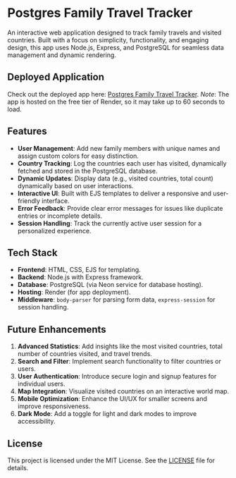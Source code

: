 # Postgres Family Travel Tracker

An interactive web application designed to track family travels and visited countries. Built with a focus on simplicity, functionality, and engaging design, this app uses Node.js, Express, and PostgreSQL for seamless data management and dynamic rendering.

## Deployed Application
Check out the deployed app here: [Postgres Family Travel Tracker](https://postgres-family-travel-tracker.onrender.com).
*Note*: The app is hosted on the free tier of Render, so it may take up to 60 seconds to load.

## Features
- **User Management**: Add new family members with unique names and assign custom colors for easy distinction.  
- **Country Tracking**: Log the countries each user has visited, dynamically fetched and stored in the PostgreSQL database.  
- **Dynamic Updates**: Display data (e.g., visited countries, total count) dynamically based on user interactions.  
- **Interactive UI**: Built with EJS templates to deliver a responsive and user-friendly interface.  
- **Error Feedback**: Provide clear error messages for issues like duplicate entries or incomplete details.  
- **Session Handling**: Track the currently active user session for a personalized experience.  

## Tech Stack
- **Frontend**: HTML, CSS, EJS for templating.  
- **Backend**: Node.js with Express framework.  
- **Database**: PostgreSQL (via Neon service for database hosting).  
- **Hosting**: Render (for app deployment).  
- **Middleware**: `body-parser` for parsing form data, `express-session` for session handling.  

## Future Enhancements
1. **Advanced Statistics**: Add insights like the most visited countries, total number of countries visited, and travel trends.  
2. **Search and Filter**: Implement search functionality to filter countries or users.  
3. **User Authentication**: Introduce secure login and signup features for individual users.  
4. **Map Integration**: Visualize visited countries on an interactive world map.  
5. **Mobile Optimization**: Enhance the UI/UX for smaller screens and improve responsiveness.  
6. **Dark Mode**: Add a toggle for light and dark modes to improve accessibility.  

## License
This project is licensed under the MIT License. See the [LICENSE](LICENSE) file for details.  
